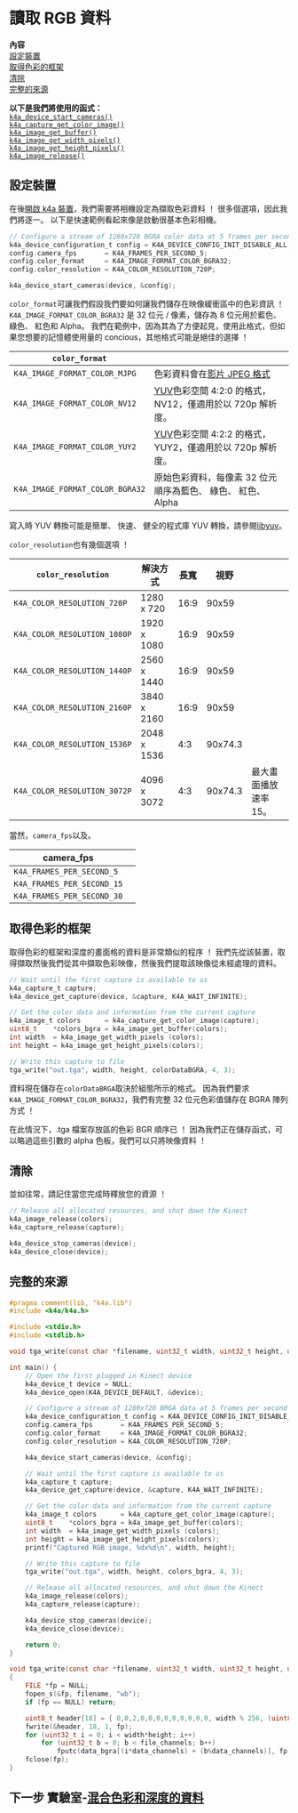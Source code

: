 # <a name="reading-rgb-data"></a>讀取 RGB 資料

**內容**  
[設定裝置](#Configuring-the-Device)  
[取得色彩的框架](#Getting-a-Color-Frame)  
[清除](#Cleaning-Up)  
[完整的來源](#Full-Source)  

**以下是我們將使用的函式：**  
[`k4a_device_start_cameras()`](https://review.docs.microsoft.com/en-us/azurekinect/api/k4a-device-start-cameras)  
[`k4a_capture_get_color_image()`](https://review.docs.microsoft.com/en-us/azurekinect/api/k4a-capture-get-color-image)  
[`k4a_image_get_buffer()`](https://review.docs.microsoft.com/en-us/azurekinect/api/k4a-image-get-buffer)  
[`k4a_image_get_width_pixels()`](https://review.docs.microsoft.com/en-us/azurekinect/api/k4a-image-get-width-pixels)  
[`k4a_image_get_height_pixels()`](https://review.docs.microsoft.com/en-us/azurekinect/api/k4a-image-get-height-pixels)  
[`k4a_image_release()`](https://review.docs.microsoft.com/en-us/azurekinect/api/k4a-image-release) 

## <a name="configuring-the-device"></a>設定裝置

在後[開啟 k4a 裝置]()，我們需要將相機設定為擷取色彩資料 ！ 很多個選項，因此我們將逐一。 以下是快速範例看起來像是啟動很基本色彩相機。

```C
// Configure a stream of 1280x720 BGRA color data at 5 frames per second
k4a_device_configuration_t config = K4A_DEVICE_CONFIG_INIT_DISABLE_ALL;
config.camera_fps       = K4A_FRAMES_PER_SECOND_5;
config.color_format     = K4A_IMAGE_FORMAT_COLOR_BGRA32;
config.color_resolution = K4A_COLOR_RESOLUTION_720P;

k4a_device_start_cameras(device, &config);
```

`color_format`可讓我們假設我們要如何讓我們儲存在映像緩衝區中的色彩資訊 ！ `K4A_IMAGE_FORMAT_COLOR_BGRA32` 是 32 位元 / 像素，儲存為 8 位元用於藍色、 綠色、 紅色和 Alpha。 我們在範例中，因為其為了方便起見，使用此格式，但如果您想要的記憶體使用量的 concious，其他格式可能是絕佳的選擇 ！

|`color_format`||
|--------------|-----------|
|`K4A_IMAGE_FORMAT_COLOR_MJPG`|色彩資料會在[影片 JPEG 格式](https://en.wikipedia.org/wiki/Motion_JPEG)|
|`K4A_IMAGE_FORMAT_COLOR_NV12`|[YUV](https://en.wikipedia.org/wiki/YUV)色彩空間 4:2:0 的格式，NV12，僅適用於以 720p 解析度。|
|`K4A_IMAGE_FORMAT_COLOR_YUY2`|[YUV](https://en.wikipedia.org/wiki/YUV)色彩空間 4:2:2 的格式，YUY2，僅適用於以 720p 解析度。|
|`K4A_IMAGE_FORMAT_COLOR_BGRA32`|原始色彩資料，每像素 32 位元順序為藍色、 綠色、 紅色、 Alpha|

寫入時 YUV 轉換可能是簡單、 快速、 健全的程式庫 YUV 轉換，請參閱[libyuv](https://chromium.googlesource.com/libyuv/libyuv/)。

`color_resolution`也有幾個選項 ！

|`color_resolution`|解決方式|長寬|視野| |
|------------------|----------|------|-------------|-|
|`K4A_COLOR_RESOLUTION_720P`  | 1280 x 720  | 16:9 | 90x59
|`K4A_COLOR_RESOLUTION_1080P` | 1920 x 1080 | 16:9 | 90x59
|`K4A_COLOR_RESOLUTION_1440P` | 2560 x 1440 | 16:9 | 90x59
|`K4A_COLOR_RESOLUTION_2160P` | 3840 x 2160 | 16:9 | 90x59
|`K4A_COLOR_RESOLUTION_1536P` | 2048 x 1536 | 4:3  | 90x74.3 
|`K4A_COLOR_RESOLUTION_3072P` | 4096 x 3072 | 4:3  | 90x74.3 | 最大畫面播放速率 15。

當然，`camera_fps`以及。

|camera_fps||
|--|--|
|`K4A_FRAMES_PER_SECOND_5`
|`K4A_FRAMES_PER_SECOND_15`
|`K4A_FRAMES_PER_SECOND_30`

## <a name="getting-a-color-frame"></a>取得色彩的框架

取得色彩的框架和深度的畫面格的資料是非常類似的程序 ！ 我們先從該裝置，取得擷取然後我們從其中擷取色彩映像，然後我們提取該映像從未經處理的資料。

```C
// Wait until the first capture is available to us
k4a_capture_t capture;
k4a_device_get_capture(device, &capture, K4A_WAIT_INFINITE);

// Get the color data and information from the current capture
k4a_image_t colors      = k4a_capture_get_color_image(capture);
uint8_t    *colors_bgra = k4a_image_get_buffer(colors);
int width  = k4a_image_get_width_pixels (colors);
int height = k4a_image_get_height_pixels(colors);

// Write this capture to file
tga_write("out.tga", width, height, colorDataBGRA, 4, 3);
```

資料現在儲存在`colorDataBRGA`取決於組態所示的格式。 因為我們要求`K4A_IMAGE_FORMAT_COLOR_BGRA32`，我們有完整 32 位元色彩值儲存在 BGRA 陣列方式 ！

在此情況下，.tga 檔案存放區的色彩 BGR 順序已 ！ 因為我們正在儲存函式，可以略過這些引數的 alpha 色板，我們可以只將映像資料 ！

## <a name="cleaning-up"></a>清除

並如往常，請記住當您完成時釋放您的資源 ！
```C
// Release all allocated resources, and shut down the Kinect
k4a_image_release(colors);
k4a_capture_release(capture);

k4a_device_stop_cameras(device);
k4a_device_close(device);
```

## <a name="full-source"></a>完整的來源

```C
#pragma comment(lib, "k4a.lib")
#include <k4a/k4a.h>

#include <stdio.h>
#include <stdlib.h>

void tga_write(const char *filename, uint32_t width, uint32_t height, uint8_t *data_bgra, uint8_t data_channels, uint8_t file_channels);

int main() {
    // Open the first plugged in Kinect device
    k4a_device_t device = NULL;
    k4a_device_open(K4A_DEVICE_DEFAULT, &device);

    // Configure a stream of 1280x720 BRGA data at 5 frames per second
    k4a_device_configuration_t config = K4A_DEVICE_CONFIG_INIT_DISABLE_ALL;
    config.camera_fps       = K4A_FRAMES_PER_SECOND_5;
    config.color_format     = K4A_IMAGE_FORMAT_COLOR_BGRA32;
    config.color_resolution = K4A_COLOR_RESOLUTION_720P;

    k4a_device_start_cameras(device, &config);

    // Wait until the first capture is available to us
    k4a_capture_t capture;
    k4a_device_get_capture(device, &capture, K4A_WAIT_INFINITE);

    // Get the color data and information from the current capture
    k4a_image_t colors      = k4a_capture_get_color_image(capture);
    uint8_t    *colors_bgra = k4a_image_get_buffer(colors);
    int width  = k4a_image_get_width_pixels (colors);
    int height = k4a_image_get_height_pixels(colors);
    printf("Captured RGB image, %dx%d\n", width, height);

    // Write this capture to file
    tga_write("out.tga", width, height, colors_bgra, 4, 3);

    // Release all allocated resources, and shut down the Kinect
    k4a_image_release(colors);
    k4a_capture_release(capture);

    k4a_device_stop_cameras(device);
    k4a_device_close(device);

    return 0;
}

void tga_write(const char *filename, uint32_t width, uint32_t height, uint8_t *data_bgra, uint8_t data_channels, uint8_t file_channels)
{
    FILE *fp = NULL;
    fopen_s(&fp, filename, "wb");
    if (fp == NULL) return;

    uint8_t header[18] = { 0,0,2,0,0,0,0,0,0,0,0,0, width % 256, (uint8_t)(width / 256), height % 256, (uint8_t)(height / 256), file_channels * 8u, 0x20 };
    fwrite(&header, 18, 1, fp);
    for (uint32_t i = 0; i < width*height; i++)
        for (uint32_t b = 0; b < file_channels; b++)
            fputc(data_bgra[(i*data_channels) + (b%data_channels)], fp);
    fclose(fp);
}
```

## <a name="next-lab---mixing-color-and-depth-datamixdepthandrgbmd"></a>下一步 實驗室-[混合色彩和深度的資料](MixDepthAndRGB.md)